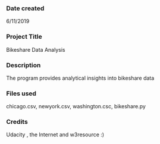 ### Date created
6/11/2019

### Project Title
Bikeshare Data Analysis

### Description
The program provides analytical insights into bikeshare data

### Files used
chicago.csv, newyork.csv, washington.csc, bikeshare.py

### Credits
Udacity , the Internet and w3resource :)
